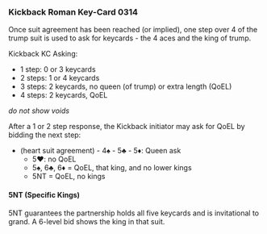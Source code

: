 ### Kickback Roman Key-Card 0314
Once suit agreement has been reached (or implied), one step over 4 of the trump suit is used to ask for keycards - 
the 4 aces and the king of trump. 

Kickback KC Asking:
   * 1 step: 0 or 3 keycards
   * 2 steps: 1 or 4 keycards
   * 3 steps: 2 keycards, no queen (of trump) or extra length (QoEL)
   * 4 steps: 2 keycards, QoEL

_do not show voids_

After a 1 or 2 step response, the Kickback initiator may ask for QoEL by bidding the next step:

   * (heart suit agreement) - 4♠ - 5♣ - 5♦: Queen ask
      * 5♥: no QoEL
	  * 5♠, 6♣, 6♦ = QoEL, that king, and no lower kings
	  * 5NT = QoEL, no kings

#### 5NT (Specific Kings)
5NT guarantees the partnership holds all five keycards and is invitational to grand.
A 6-level bid shows the king in that suit.

